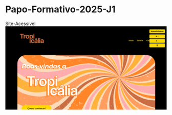 # Papo-Formativo-2025-J1
Site-Acessível 
<img src="img/Screenshot 2025-03-31 145803.png" alt="img do projeto com contraste">
